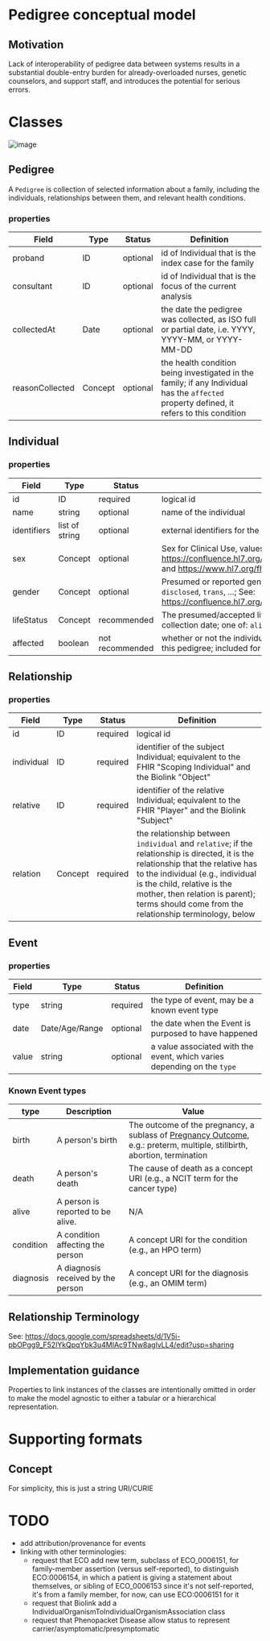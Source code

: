 # Pedigree conceptual model

## Motivation

Lack of interoperability of pedigree data between systems results in a substantial double-entry burden for already-overloaded nurses, genetic counselors, and support staff, and introduces the potential for serious errors.

# Classes

![image](https://user-images.githubusercontent.com/4251264/105404643-34c0ce00-5bf8-11eb-8e3b-2ac0821f16c8.png)

## Pedigree

A `Pedigree` is collection of selected information about a family, including the individuals, relationships between them, and relevant health conditions.

### properties

| Field | Type | Status | Definition |
| --- | --- | --- | --- |
| proband | ID | optional | id of Individual that is the index case for the family |
| consultant | ID | optional | id of Individual that is the focus of the current analysis |
| collectedAt | Date | optional | the date the pedigree was collected, as ISO full or partial date, i.e. YYYY, YYYY-MM, or YYYY-MM-DD |
| reasonCollected | Concept | optional | the health condition being investigated in the family; if any Individual has the `affected` property defined, it refers to this condition |

## Individual

### properties

| Field | Type | Status | Definition |
| --- | --- | --- | --- |
| id | ID | required | logical id |
| name | string | optional | name of the individual |
| identifiers | list of string | optional | external identifiers for the individual |
| sex | Concept | optional | Sex for Clinical Use, values: `male`, `female`, `other`, `unknown`; See: https://confluence.hl7.org/display/VOC/Gender+Harmony+Context+Definitions and https://www.hl7.org/fhir/valueset-administrative-gender.html |
| gender | Concept | optional | Presumed or reported gender identity, values: `male`, `female`, `non-binary`, `non-disclosed`, `trans`, ...; See: https://confluence.hl7.org/display/VOC/Gender+Harmony+Context+Definitions |
| lifeStatus | Concept | recommended | The presumed/accepted life status of the individual as of the pedigree collection date; one of: `alive`, `deceased`, `unborn` |
| affected | boolean | not recommended | whether or not the individual is affected by the condition being investigated in this pedigree; included for PED backwards compatibility |

## Relationship

### properties
| Field | Type | Status | Definition |
| --- | --- | --- | --- |
| id | ID | required | logical id |
| individual | ID | required | identifier of the subject Individual; equivalent to the FHIR "Scoping Individual" and the Biolink "Object" |
| relative | ID | required | identifier of the relative Individual; equivalent to the FHIR "Player" and the Biolink "Subject" |
| relation | Concept | required | the relationship between `individual` and `relative`; if the relationship is directed, it is the relationship that the relative has to the individual (e.g., individual is the child, relative is the mother, then relation is parent); terms should come from the relationship terminology, below |

## Event

### properties
| Field | Type | Status | Definition |
| --- | --- | --- | --- |
| type | string | required | the type of event, may be a known event type |
| date | Date/Age/Range | optional | the date when the Event is purposed to have happened |
| value | string | optional | a value associated with the event, which varies depending on the `type` |

### Known Event types
| type | Description | Value |
| --- | --- | --- |
| birth | A person's birth | The outcome of the pregnancy, a sublass of [Pregnancy Outcome](http://www.ontobee.org/ontology/NCIT?iri=http://purl.obolibrary.org/obo/NCIT_C90491), e.g.: preterm, multiple, stillbirth, abortion, termination |
| death | A person's death | The cause of death as a concept URI (e.g., a NCIT term for the cancer type) |
| alive | A person is reported to be alive.  | N/A |
| condition | A condition affecting the person  | A concept URI for the condition (e.g., an HPO term) |
| diagnosis | A diagnosis received by the person  | A concept URI for the diagnosis (e.g., an OMIM term) |

## Relationship Terminology

See: https://docs.google.com/spreadsheets/d/1V5i-pbOPgg9_F52lYkQpqYbk3u4MIAc9TNw8aglvLL4/edit?usp=sharing

## Implementation guidance
Properties to link instances of the classes are intentionally omitted in order to make the model agnostic to either a tabular or a hierarchical representation.

# Supporting formats

## Concept
For simplicity, this is just a string URI/CURIE

# TODO
- add attribution/provenance for events
- linking with other terminologies:
  - request that ECO add new term, subclass of ECO_0006151, for family-member assertion (versus self-reported), to distinguish ECO:0006154, in which a patient is giving a statement about themselves, or sibling of ECO_0006153 since it's not self-reported, it's from a family member, for now, can use ECO:0006151 for it
  - request that Biolink add a IndividualOrganismToIndividualOrganismAssociation class
  - request that Phenopacket Disease allow status to represent carrier/asymptomatic/presymptomatic
